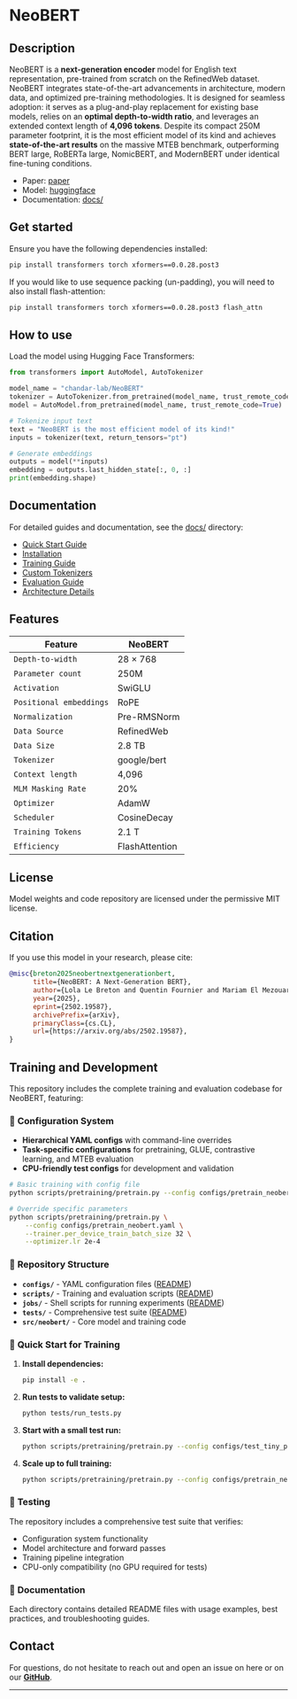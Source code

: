 # NeoBERT

## Description

NeoBERT is a **next-generation encoder** model for English text representation, pre-trained from scratch on the RefinedWeb dataset. NeoBERT integrates state-of-the-art advancements in architecture, modern data, and optimized pre-training methodologies. It is designed for seamless adoption: it serves as a plug-and-play replacement for existing base models, relies on an **optimal depth-to-width ratio**, and leverages an extended context length of **4,096 tokens**. Despite its compact 250M parameter footprint, it is the most efficient model of its kind and achieves **state-of-the-art results** on the massive MTEB benchmark, outperforming BERT large, RoBERTa large, NomicBERT, and ModernBERT under identical fine-tuning conditions. 

- Paper: [paper](https://arxiv.org/abs/2502.19587)
- Model: [huggingface](https://huggingface.co/chandar-lab/NeoBERT)
- Documentation: [docs/](docs/README.md)

## Get started

Ensure you have the following dependencies installed:

```bash
pip install transformers torch xformers==0.0.28.post3
```

If you would like to use sequence packing (un-padding), you will need to also install flash-attention:

```bash
pip install transformers torch xformers==0.0.28.post3 flash_attn
```

## How to use

Load the model using Hugging Face Transformers:

```python
from transformers import AutoModel, AutoTokenizer

model_name = "chandar-lab/NeoBERT"
tokenizer = AutoTokenizer.from_pretrained(model_name, trust_remote_code=True)
model = AutoModel.from_pretrained(model_name, trust_remote_code=True)

# Tokenize input text
text = "NeoBERT is the most efficient model of its kind!"
inputs = tokenizer(text, return_tensors="pt")

# Generate embeddings
outputs = model(**inputs)
embedding = outputs.last_hidden_state[:, 0, :]
print(embedding.shape)
```

## Documentation

For detailed guides and documentation, see the [docs/](docs/) directory:

- [Quick Start Guide](docs/quickstart.md)
- [Installation](docs/installation.md)
- [Training Guide](docs/training.md)
- [Custom Tokenizers](docs/custom_tokenizers.md)
- [Evaluation Guide](docs/evaluation.md)
- [Architecture Details](docs/architecture.md)

## Features
| **Feature**       | **NeoBERT**                             |
|---------------------------|-----------------------------|
| `Depth-to-width`        | 28 × 768  |
| `Parameter count`           | 250M                        |
| `Activation`               | SwiGLU                      |
| `Positional embeddings`     | RoPE                        |
| `Normalization`            | Pre-RMSNorm                 |
| `Data Source`              | RefinedWeb                  |
| `Data Size`                | 2.8 TB                       |
| `Tokenizer`                | google/bert                 |
| `Context length`    | 4,096                       |
| `MLM Masking Rate`             | 20%                         |
| `Optimizer`                | AdamW                       |
| `Scheduler`                | CosineDecay                 |
| `Training Tokens`          | 2.1 T                        |
| `Efficiency`               | FlashAttention              |

## License

Model weights and code repository are licensed under the permissive MIT license.

## Citation

If you use this model in your research, please cite:

```bibtex
@misc{breton2025neobertnextgenerationbert,
      title={NeoBERT: A Next-Generation BERT}, 
      author={Lola Le Breton and Quentin Fournier and Mariam El Mezouar and Sarath Chandar},
      year={2025},
      eprint={2502.19587},
      archivePrefix={arXiv},
      primaryClass={cs.CL},
      url={https://arxiv.org/abs/2502.19587}, 
}
```

## Training and Development

This repository includes the complete training and evaluation codebase for NeoBERT, featuring:

### 🔧 **Configuration System**
- **Hierarchical YAML configs** with command-line overrides
- **Task-specific configurations** for pretraining, GLUE, contrastive learning, and MTEB evaluation
- **CPU-friendly test configs** for development and validation

```bash
# Basic training with config file
python scripts/pretraining/pretrain.py --config configs/pretrain_neobert.yaml

# Override specific parameters
python scripts/pretraining/pretrain.py \
    --config configs/pretrain_neobert.yaml \
    --trainer.per_device_train_batch_size 32 \
    --optimizer.lr 2e-4
```

### 📁 **Repository Structure**
- **`configs/`** - YAML configuration files ([README](configs/README.md))
- **`scripts/`** - Training and evaluation scripts ([README](scripts/README.md))
- **`jobs/`** - Shell scripts for running experiments ([README](jobs/README.md))
- **`tests/`** - Comprehensive test suite ([README](tests/README.md))
- **`src/neobert/`** - Core model and training code

### 🚀 **Quick Start for Training**

1. **Install dependencies:**
   ```bash
   pip install -e .
   ```

2. **Run tests to validate setup:**
   ```bash
   python tests/run_tests.py
   ```

3. **Start with a small test run:**
   ```bash
   python scripts/pretraining/pretrain.py --config configs/test_tiny_pretrain.yaml
   ```

4. **Scale up to full training:**
   ```bash
   python scripts/pretraining/pretrain.py --config configs/pretrain_neobert.yaml
   ```

### 🧪 **Testing**
The repository includes a comprehensive test suite that verifies:
- Configuration system functionality
- Model architecture and forward passes  
- Training pipeline integration
- CPU-only compatibility (no GPU required for tests)

### 📖 **Documentation**
Each directory contains detailed README files with usage examples, best practices, and troubleshooting guides.

## Contact

For questions, do not hesitate to reach out and open an issue on here or on our **[GitHub](https://github.com/chandar-lab/NeoBERT)**.

---